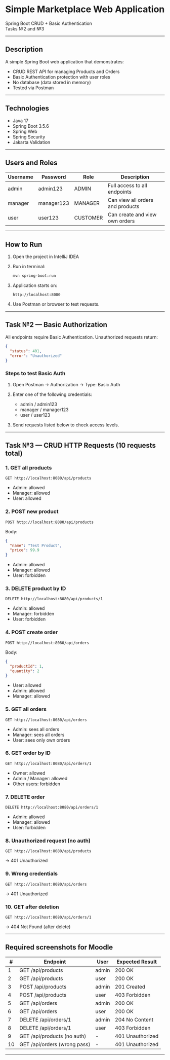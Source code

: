 
# Simple Marketplace Web Application
Spring Boot CRUD + Basic Authentication  
Tasks №2 and №3

---

## Description
A simple Spring Boot web application that demonstrates:
- CRUD REST API for managing Products and Orders
- Basic Authentication protection with user roles
- No database (data stored in memory)
- Tested via Postman

---

## Technologies
- Java 17  
- Spring Boot 3.5.6  
- Spring Web  
- Spring Security  
- Jakarta Validation  

---

## Users and Roles

| Username | Password | Role | Description |
|-----------|-----------|------|--------------|
| admin | admin123 | ADMIN | Full access to all endpoints |
| manager | manager123 | MANAGER | Can view all orders and products |
| user | user123 | CUSTOMER | Can create and view own orders |

---

## How to Run

1. Open the project in IntelliJ IDEA  
2. Run in terminal:
   ```bash
   mvn spring-boot:run


3. Application starts on:

   ```
   http://localhost:8080
   ```
4. Use Postman or browser to test requests.

---

## Task №2 — Basic Authorization

All endpoints require Basic Authentication.
Unauthorized requests return:

```json
{
  "status": 401,
  "error": "Unauthorized"
}
```

### Steps to test Basic Auth

1. Open Postman → Authorization → Type: Basic Auth
2. Enter one of the following credentials:

    * admin / admin123
    * manager / manager123
    * user / user123
3. Send requests listed below to check access levels.

---

## Task №3 — CRUD HTTP Requests (10 requests total)

### 1. GET all products

```
GET http://localhost:8080/api/products
```

* Admin: allowed
* Manager: allowed
* User: allowed

### 2. POST new product

```
POST http://localhost:8080/api/products
```

Body:

```json
{
  "name": "Test Product",
  "price": 99.9
}
```

* Admin: allowed
* Manager: allowed
* User: forbidden

### 3. DELETE product by ID

```
DELETE http://localhost:8080/api/products/1
```

* Admin: allowed
* Manager: forbidden
* User: forbidden

### 4. POST create order

```
POST http://localhost:8080/api/orders
```

Body:

```json
{
  "productId": 1,
  "quantity": 2
}
```

* User: allowed
* Admin: allowed
* Manager: allowed

### 5. GET all orders

```
GET http://localhost:8080/api/orders
```

* Admin: sees all orders
* Manager: sees all orders
* User: sees only own orders

### 6. GET order by ID

```
GET http://localhost:8080/api/orders/1
```

* Owner: allowed
* Admin / Manager: allowed
* Other users: forbidden

### 7. DELETE order

```
DELETE http://localhost:8080/api/orders/1
```

* Admin: allowed
* Manager: allowed
* User: forbidden

### 8. Unauthorized request (no auth)

```
GET http://localhost:8080/api/products
```

→ 401 Unauthorized

### 9. Wrong credentials

```
GET http://localhost:8080/api/orders
```

→ 401 Unauthorized

### 10. GET after deletion

```
GET http://localhost:8080/api/orders/1
```

→ 404 Not Found (after delete)

---

## Required screenshots for Moodle

| #  | Endpoint                     | User  | Expected Result  |
| -- | ---------------------------- | ----- | ---------------- |
| 1  | GET /api/products            | admin | 200 OK           |
| 2  | GET /api/products            | user  | 200 OK           |
| 3  | POST /api/products           | admin | 201 Created      |
| 4  | POST /api/products           | user  | 403 Forbidden    |
| 5  | GET /api/orders              | admin | 200 OK           |
| 6  | GET /api/orders              | user  | 200 OK           |
| 7  | DELETE /api/orders/1         | admin | 204 No Content   |
| 8  | DELETE /api/orders/1         | user  | 403 Forbidden    |
| 9  | GET /api/products (no auth)  | -     | 401 Unauthorized |
| 10 | GET /api/orders (wrong pass) | -     | 401 Unauthorized |

---

